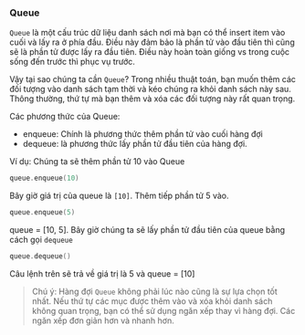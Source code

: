 ### Queue 
`Queue` là một cấu trúc dữ liệu danh sách nơi mà bạn có thể insert item vào cuối và lấy ra ở phía đầu. Điều này đảm bảo là phần tử vào đầu tiên thì cũng sẽ là phần tử được lấy ra đầu tiên. Điều này hoàn toàn giống vs trong cuộc sống đến trước thì phục vụ trước.

Vậy tại sao chúng ta cần `Queue`? Trong nhiều thuật toán, bạn muốn thêm các đối tượng vào danh sách tạm thời và kéo chúng ra khỏi danh sách này sau. Thông thường, thứ tự mà bạn thêm và xóa các đối tượng này rất quan trọng.

Các phương thức của Queue:
- enqueue: Chính là phương thức thêm phần tử vào cuối hàng đợi 
- dequeue: là phương thức lấy phần tử đầu tiên của hàng đợi. 

Ví dụ: Chúng ta sẽ thêm phần tử 10 vào Queue

```swift 
queue.enqueue(10)
```

Bây giờ giá trị của queue là `[10]`. Thêm tiếp phần tử 5 vào.

```swift 
queue.enqueue(5)
```

queue = [10, 5]. Bây giờ chúng ta sẽ lấy phần tử đầu tiên của queue bằng cách gọi `dequeue`

```swift
queue.dequeue()
```
Câu lệnh trên sẽ trả về giá trị là 5 và queue = [10]


> Chú ý: Hàng đợi `Queue` không phải lúc nào cũng là sự lựa chọn tốt nhất. Nếu thứ tự các mục được thêm vào và xóa khỏi danh sách không quan trọng, bạn có thể sử dụng ngăn xếp thay vì hàng đợi. Các ngăn xếp đơn giản hơn và nhanh hơn.
